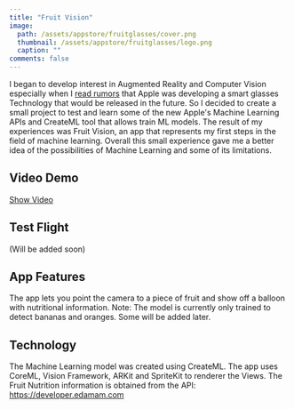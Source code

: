 ```yaml
---
title: "Fruit Vision"
image:
  path: /assets/appstore/fruitglasses/cover.png
  thumbnail: /assets/appstore/fruitglasses/logo.png
  caption: ""
comments: false
---
```


I began to develop interest in Augmented Reality and Computer Vision especially when I [read rumors](https://www.businessinsider.com/apple-smart-glasses-rumors-everything-we-know-2019-3) that Apple was developing a smart glasses Technology
 that would be released in the future.
So I decided to create a small project to test and learn some of the new  Apple's Machine Learning APIs and CreateML tool that allows train ML models.
The result of my experiences was Fruit Vision, an app that represents my first steps in the field of machine learning.
Overall this small experience gave me a better idea of the possibilities of Machine Learning and some of its limitations.

## Video Demo
[Show Video](https://youtu.be/Y1IuyVyK4bc)

## Test Flight

(Will be added soon)

## App Features

The app lets you point the camera to a piece of fruit and show off a balloon with nutritional information.
Note: The model is currently only trained to detect bananas and oranges. Some will be added later.

## Technology

The Machine Learning model was created using CreateML.
The app uses CoreML, Vision Framework, ARKit and SpriteKit to renderer the Views.
The Fruit Nutrition information is obtained from the API:
https://developer.edamam.com
